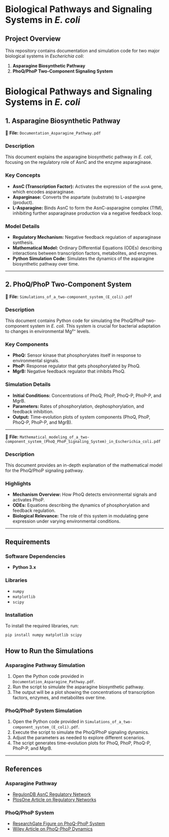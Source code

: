 # Biological Pathways and Signaling Systems in *E. coli*

## Project Overview

This repository contains documentation and simulation code for two major biological systems in *Escherichia coli*:

1. **Asparagine Biosynthetic Pathway**
2. **PhoQ/PhoP Two-Component Signaling System**

# Biological Pathways and Signaling Systems in *E. coli*

## 1. Asparagine Biosynthetic Pathway

📄 **File:** `Documentation_Asparagine_Pathway.pdf`

### Description

This document explains the asparagine biosynthetic pathway in *E. coli*, focusing on the regulatory role of AsnC and the enzyme asparaginase.

### Key Concepts

- **AsnC (Transcription Factor):** Activates the expression of the `asnA` gene, which encodes asparaginase.
- **Asparginase:** Converts the aspartate (substrate) to L-aspargine (product).
- **L-Asparagine:** Binds AsnC to form the AsnC-asparagine complex (TfM), inhibiting further asparaginase production via a negative feedback loop.

### Model Details

- **Regulatory Mechanism:** Negative feedback regulation of asparaginase synthesis.
- **Mathematical Model:** Ordinary Differential Equations (ODEs) describing interactions between transcription factors, metabolites, and enzymes.
- **Python Simulation Code:** Simulates the dynamics of the asparagine biosynthetic pathway over time.

---

## 2. PhoQ/PhoP Two-Component System

📄 **File:** `Simulations_of_a_two-component_system_(E_coli).pdf`

### Description

This document contains Python code for simulating the PhoQ/PhoP two-component system in *E. coli*. This system is crucial for bacterial adaptation to changes in environmental Mg²⁺ levels.

### Key Components

- **PhoQ:** Sensor kinase that phosphorylates itself in response to environmental signals.
- **PhoP:** Response regulator that gets phosphorylated by PhoQ.
- **MgrB:** Negative feedback regulator that inhibits PhoQ.

### Simulation Details

- **Initial Conditions:** Concentrations of PhoQ, PhoP, PhoQ-P, PhoP-P, and MgrB.
- **Parameters:** Rates of phosphorylation, dephosphorylation, and feedback inhibition.
- **Output:** Time-evolution plots of system components (PhoQ, PhoP, PhoQ-P, PhoP-P, and MgrB).

---

📄 **File:** `Mathematical_modeling_of_a_two-component_system_(PhoQ_PhoP_Signaling_System)_in_Escherichia_coli.pdf`

### Description

This document provides an in-depth explanation of the mathematical model for the PhoQ/PhoP signaling pathway.

### Highlights

- **Mechanism Overview:** How PhoQ detects environmental signals and activates PhoP.
- **ODEs:** Equations describing the dynamics of phosphorylation and feedback regulation.
- **Biological Relevance:** The role of this system in modulating gene expression under varying environmental conditions.

---

## Requirements

### Software Dependencies

- **Python 3.x**

### Libraries

- `numpy`
- `matplotlib`
- `scipy`

### Installation

To install the required libraries, run:

```bash
pip install numpy matplotlib scipy
```

## How to Run the Simulations

### Asparagine Pathway Simulation
1. Open the Python code provided in `Documentation_Asparagine_Pathway.pdf`.
2. Run the script to simulate the asparagine biosynthetic pathway.
3. The output will be a plot showing the concentrations of transcription factors, enzymes, and metabolites over time.

### PhoQ/PhoP System Simulation
1. Open the Python code provided in `Simulations_of_a_two-component_system_(E_coli).pdf`.
2. Execute the script to simulate the PhoQ/PhoP signaling dynamics.
3. Adjust the parameters as needed to explore different scenarios.
4. The script generates time-evolution plots for PhoQ, PhoP, PhoQ-P, PhoP-P, and MgrB.

---

## References

### Asparagine Pathway
- [RegulonDB AsnC Regulatory Network](https://regulondb.ccg.unam.mx/)
- [PlosOne Article on Regulatory Networks](https://journals.plos.org/plosone/)

### PhoQ/PhoP System
- [ResearchGate Figure on PhoQ-PhoP System](https://www.researchgate.net/)
- [Wiley Article on PhoQ-PhoP Dynamics](https://www.wiley.com/)
